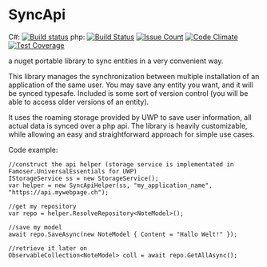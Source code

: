 # SyncApi
C#: [![Build status](https://ci.appveyor.com/api/projects/status/un5aq493586670k3?svg=true)](https://ci.appveyor.com/project/famoser/syncapi)
php: [![Build Status](https://travis-ci.org/famoser/SyncApi.svg?branch=master)](https://travis-ci.org/famoser/SyncApi)
[![Issue Count](https://codeclimate.com/github/famoser/SyncApi/badges/issue_count.svg)](https://codeclimate.com/github/famoser/SyncApi)
[![Code Climate](https://codeclimate.com/github/famoser/SyncApi/badges/gpa.svg)](https://codeclimate.com/github/famoser/SyncApi)
[![Test Coverage](https://codeclimate.com/github/famoser/SyncApi/badges/coverage.svg)](https://codeclimate.com/github/famoser/SyncApi/coverage)

a nuget portable library to sync entities in a very convenient way.

This library manages the synchronization between multiple installation of an application of the same user. 
You may save any entity you want, and it will be synced typesafe. Included is some sort of version control (you will be able to access older versions of an entity).

It uses the roaming storage provided by UWP to save user information, all actual data is synced over a php api.
The library is heavily customizable, while allowing an easy and straightforward approach for simple use cases.

Code example:

    //construct the api helper (storage service is implementated in Famoser.UniversalEssentials for UWP)
    IStorageService ss = new StorageService();
    var helper = new SyncApiHelper(ss, "my_application_name", "https://api.mywebpage.ch");

    //get my repository
    var repo = helper.ResolveRepository<NoteModel>();

    //save my model
    await repo.SaveAsync(new NoteModel { Content = "Hallo Welt!" });

    //retrieve it later on
    ObservableCollection<NoteModel> coll = await repo.GetAllAsync();
